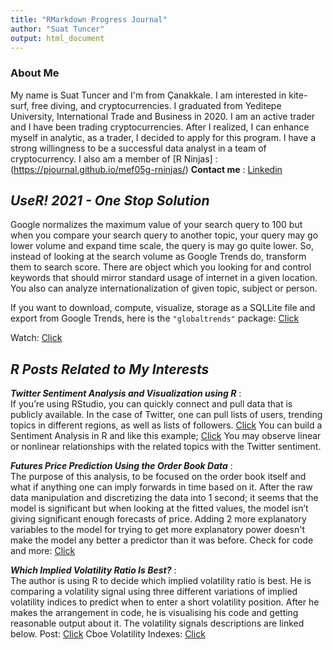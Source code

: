 ```yaml
---
title: "RMarkdown Progress Journal"
author: "Suat Tuncer"
output: html_document
---
```



### About Me
 
My name is Suat Tuncer and I'm from Çanakkale. I am interested in kite-surf, free diving, and cryptocurrencies. I graduated from Yeditepe University, International Trade and Business in 2020. I am an active trader and I have been trading cryptocurrencies.
   After I realized, I can enhance myself in analytic, as a trader, I decided to apply for this program. I have a strong willingness to be a successful data analyst in a team of cryptocurrency.
   I also am a member of [R Ninjas] : (https://pjournal.github.io/mef05g-rninjas/)
   **Contact me** : [Linkedin](https://www.linkedin.com/in/suat-tuncer-7aa831a6/)
   
## **_UseR! 2021 - One Stop Solution_**
  Google normalizes the maximum value of your search query to 100 but when you compare your search query to another topic, your query may go lower volume and expand time scale, the query is may go quite lower. 
  So, instead of looking at the search volume as Google Trends do, transform them to search score. There are object which you looking for and control keywords that should mirror standard usage of internet in a given location. You also can analyze internationalization of  given topic, subject or person.
  
      
 If you want to download, compute, visualize, storage as a SQLLite file and export from Google Trends, here is the `"globaltrends"` package: [Click](https://github.com/ha-pu/globaltrends) 

Watch: [Click](https://www.youtube.com/watch?v=Kkjkny94dgU&list=PL4IzsxWztPdmHhzrXDAOpq4zS_peAVty2&index=6)

## **_R Posts Related to My Interests_**

 **_Twitter Sentiment Analysis and Visualization using R_**  :  
 If you’re using RStudio, you can quickly connect and pull data that is publicly available. In the case of Twitter, one can pull lists of users, trending topics in different      regions, as well as lists of followers. 
 [Click](https://towardsdatascience.com/twitter-sentiment-analysis-and-visualization-using-r-22e1f70f6967)
 You can build a Sentiment Analysis in R and like this example; [Click](https://bitcointweets.com/admin/dashboard) You may observe linear or nonlinear relationships with the related topics with the Twitter sentiment.
 
  **_Futures Price Prediction Using the Order Book Data_**  :  
 The purpose of this analysis, to be focused on the order book itself and what if anything one can imply forwards in time based on it.
 After the raw data manipulation and discretizing the data into 1 second; it seems that the model is significant but when looking at the fitted values, the model isn’t giving significant enough forecasts of price.
Adding 2 more explanatory variables to the model for trying to get more explanatory power doesn't make the model any better a predictor than it was before.
Check for code and more: [Click](https://www.r-bloggers.com/2012/03/futures-price-prediction-using-the-order-book-data/)
 
 
  **_Which Implied Volatility Ratio Is Best?_**  :  
 The author is using R to decide which implied volatility ratio is best. He is comparing a volatility signal using three different variations of implied volatility indices to predict when to enter a short volatility position. After he makes the arrangement in code, he is visualising his code and getting reasonable output about it. The volatility signals descriptions are linked below. 
 Post: [Click](https://quantstrattrader.com/2018/01/24/which-implied-volatility-ratio-is-best/)
 Cboe Volatility Indexes: [Click](https://www.projectoption.com/volatility-index-vxst-vix-vxv-vxmt/)
 
 

